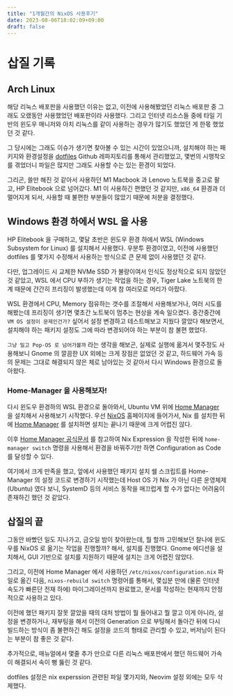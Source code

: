 ```yaml
---
title: "1개월간의 NixOS 사용후기"
date: 2023-08-06T18:02:09+09:00
draft: false
---
```


# 삽질 기록

## Arch Linux

해당 리눅스 배포판을 사용했던 이유는 없고, 이전에 사용해봤었던 리눅스 배포판 중 그래도
오랬동안 사용했었던 배포판이라 사용했다. 그리고 인터넷 리소스들 중에 타일 기반의 윈도우
매니저와 아치 리눅스를 같이 사용하는 경우가 많기도 했었던 게 한몫 했었던 것 같다.

그 당시에는 그래도 이슈가 생기면 찾아볼 수 있는 시간이 있었으니까, 설치해야 하는 패키지와
환경설정을 [dotfiles](https://github.com/seungwoo-lee-518-at-proton-me/dotfiles) Github
레파지토리를 통해서 관리했었고, 몇번의 시행착오를 겪었더니 파일은 많지만 그래도 사용할 수는
있는 환경이 되었다.

그리곤, 쓸만 해진 것 같아서 사용하던 M1 Macbook 과 Lenovo 노트북을 중고로 팔고, HP Elitebook
으로 넘어갔다. M1 이 사용하긴 편했던 것 같지만, `x86_64` 환경과 더 멀어지게 되서, 사용할 때
불편한 부분들이 많았기 때문에 처분을 결정했다.

## Windows 환경 하에서 WSL 을 사용

HP Elitebook 을 구매하고, 몇달 초반은 윈도우 환경 하에서 WSL (Windows Subsystem for Linux) 를
설치해서 사용했다. 우분투 환경이였고, 이전에 사용했던 dotfiles 를 몇가지 수정해서 사용하는 방식으로
큰 문제 없이 사용했던 것 같다.

다만, 업그레이드 시 교체한 NVMe SSD 가 불량이여서 인식도 정상적으로 되지 않았던 것 같았고,
WSL 에서 CPU 부하가 생기는 작업을 하는 경우, Tiger Lake 노트북의 한계 때문에 간간히 프리징이 발생했는데
이게 참 여러모로 머리가 아팠다.

WSL 환경에서 CPU, Memory 점유하는 갯수를 조절해서 사용해보거나, 여러 시도를 해봤는데 프리징이 생기면
몇초간 노트북이 멈추는 현상을 계속 일으켰다. 중간중간에 `VM OS 설정이 문제인건가?` 싶어서 설정 변경하고
테스트해보고 지웠다 깔았다 해보면서, 설치해야 하는 패키지 설정도 그에 따라 변경되어야 하는 부분이 참 불편
했었다.

`그냥 밀고 Pop-OS 로 넘어가볼까` 라는 생각을 해보곤, 실제로 실행에 옮겨서 몇주정도 사용해보니 Gnome 의 깔끔한
UX 외에는 크게 장점은 없었던 것 같고, 하드웨어 가속 등의 문제는 그대로 해결되지 않은 체로 남아있는 것 같아서
다시 Windows 환경으로 돌아왔다.

### Home-Manager 을 사용해보자!

다시 윈도우 환경하의 WSL 환경으로 돌아와서, Ubuntu VM 위에 [Home Manager](https://github.com/nix-community/home-manager)
을 설치해서 사용해보기 시작했다. 우선 [NixOS](https://nixos.org/) 홈페이지에 들어가서, Nix 를 설치한 뒤에
[Home Manager](https://github.com/nix-community/home-manager) 를 설치하면 설치는 끝나기 때문에 크게 어렵진 않다.

이후 [Home Manager 공식문서](https://nix-community.github.io/home-manager/) 를 참고하여 Nix Expression 을 작성한 뒤에
`home-manager switch` 명령을 사용해서 환경을 바꿔주기만 하면 Configuration as Code 를 달성할 수 있다.

여기에서 크게 만족을 했고, 앞에서 사용했던 패키지 설치 쉘 스크립트를 Home-Manager 의 설정 코드로 변경하기 시작했는데
Host OS 가 Nix 가 아닌 다른 운영체제 (Ubuntu) 였다 보니, SystemD 등의 서비스 동작을 매끄럽게 할 수가 없다는 어려움이
존재하긴 했던 것 같았다.

## 삽질의 끝

그동안 바빴던 일도 지나가고, 금오일 밤이 찾아왔는데, 뭘 할까 고민해보던 찰나에 윈도우를 NixOS 로 옮기는 작업을 진행할까?
해서, 설치를 진행했다. Gnome 에디션을 설치해서, GUI 기반으로 설치를 지원하기 때문에 설치는 크게 어렵진 않았다.

그리고, 이전에 Home Manager 에서 사용하던 `/etc/nixos/configuration.nix` 파일로 옮긴 다음, `nixos-rebuild switch` 명령어를
통해서, 몇십분 만에 (물론 인터넷 속도가 빠른단 전재 하에) 마이그레이션까지 완료했고, 문서를 작성하는 현재까지 안정적으로
사용하고 있다.

이전에 했던 패키지 잘못 깔았을 때의 대처 방법이 뭘 들어내고 뭘 깔고 이게 아니라, 설정을 변경하거나, 재부팅을 해서 이전의 Generation
으로 부팅해서 돌아간 뒤에 다시 빌드하는 방식이 좀 불편하긴 해도 설정을 코드의 형태로 관리할 수 있고, 버저닝이 된다는 부분이
참 좋은 것 같다.

추가적으로, 매뉴얼에서 몇줄 추가 만으로 다른 리눅스 배포판에서 했던 하드웨어 가속이 해결되서 속이 뻥 뚫린 것 같다.

dotfiles 설정은 nix experssion 관련된 파일 몇가지와, Neovim 설정 외에는 모두 삭제했다.

